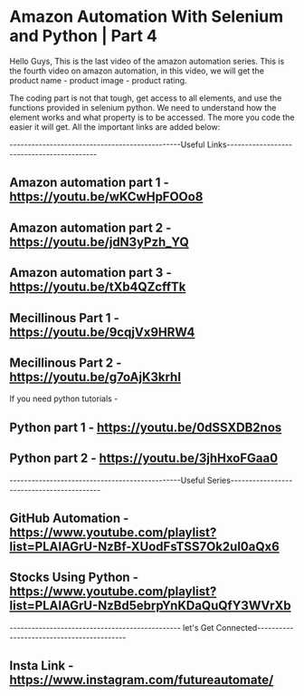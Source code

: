 # Amazon Automation With Selenium and Python | Part 4

Hello Guys, This is the last video of the amazon automation series. This is the fourth video on amazon automation, in this video, we will get the product name - product image - product rating.

The coding part is not that tough, get access to all elements, and use the functions provided in selenium python. We need to understand how the element works and what property is to be accessed. The more you code the easier it will get. All the important links are added below:

-----------------------------------------------Useful Links------------------------------------------

## Amazon automation part 1 - https://youtu.be/wKCwHpFOOo8
## Amazon automation part 2 - https://youtu.be/jdN3yPzh_YQ
## Amazon automation part 3 - https://youtu.be/tXb4QZcffTk


## Mecillinous Part 1 - https://youtu.be/9cqjVx9HRW4

## Mecillinous Part 2 - https://youtu.be/g7oAjK3krhI

If you need python tutorials -
## Python part 1 - https://youtu.be/0dSSXDB2nos
## Python part 2 - https://youtu.be/3jhHxoFGaa0
-----------------------------------------------Useful Series------------------------------------------

## GitHub Automation - https://www.youtube.com/playlist?list=PLAlAGrU-NzBf-XUodFsTSS7Ok2ul0aQx6

## Stocks Using Python - https://www.youtube.com/playlist?list=PLAlAGrU-NzBd5ebrpYnKDaQuQfY3WVrXb

----------------------------------------------- let's Get Connected------------------------------------------

## Insta Link - https://www.instagram.com/futureautomate/

